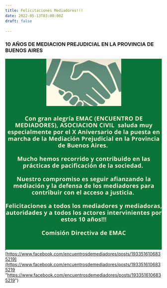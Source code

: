 ```yaml
---
title: Felicitaciones Mediadores!!!
date: 2022-05-13T03:00:00Z
draft: false

---
```

### **10 AÑOS DE MEDIACION PREJUDICIAL EN LA PROVINCIA DE BUENOS AIRES**

![](/images/uploads/emac.jpeg)[https://www.facebook.com/encuentrosdemediadores/posts/1933516106835219](https://www.facebook.com/encuentrosdemediadores/posts/1933516106835219 "https://www.facebook.com/encuentrosdemediadores/posts/1933516106835219")